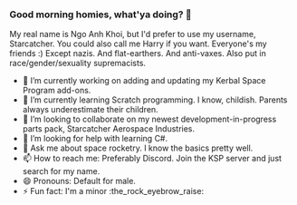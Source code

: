 ### Good morning homies, what'ya doing? 👋

My real name is Ngo Anh Khoi, but I'd prefer to use my username, Starcatcher. You could also call me Harry if you want.
Everyone's my friends :) Except nazis. And flat-earthers. And anti-vaxes. Also put in race/gender/sexuality supremacists.

- 🔭 I’m currently working on adding and updating my Kerbal Space Program add-ons.
- 🌱 I’m currently learning Scratch programming. I know, childish. Parents always underestimate their children.
- 👯 I’m looking to collaborate on my newest development-in-progress parts pack, Starcatcher Aerospace Industries.
- 🤔 I’m looking for help with learning C#.
- 💬 Ask me about space rocketry. I know the basics pretty well.
- 📫 How to reach me: Preferably Discord. Join the KSP server and just search for my name.
- 😄 Pronouns: Default for male.
- ⚡ Fun fact: I'm a minor :the_rock_eyebrow_raise:
